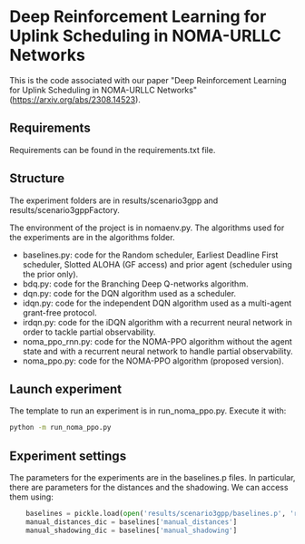 #  Deep Reinforcement Learning for Uplink Scheduling in NOMA-URLLC Networks

This is the code associated with our paper "Deep Reinforcement Learning for Uplink Scheduling in NOMA-URLLC Networks" (https://arxiv.org/abs/2308.14523). 

## Requirements
Requirements can be found in the requirements.txt file.

## Structure
The experiment folders are in results/scenario3gpp and results/scenario3gppFactory.

The environment of the project is in nomaenv.py. The algorithms used for the experiments are in the algorithms folder. 

- baselines.py: code for the Random scheduler, Earliest Deadline First scheduler, Slotted ALOHA (GF access) and prior agent (scheduler using the prior only).
- bdq.py: code for the Branching Deep Q-networks algorithm.
- dqn.py: code for the DQN algorithm used as a scheduler.
- idqn.py: code for the independent DQN algorithm used as a multi-agent grant-free protocol.
- irdqn.py: code for the iDQN algorithm with a recurrent neural network in order to tackle partial observability.
- noma_ppo_rnn.py: code for the NOMA-PPO algorithm without the agent state and with a recurrent neural network to handle partial observability.
- noma_ppo.py: code for the NOMA-PPO algorithm (proposed version).

## Launch experiment
The template to run an experiment is in run_noma_ppo.py. Execute it with: 

```bash
python -m run_noma_ppo.py
```

## Experiment settings
The parameters for the experiments are in the baselines.p files. In particular, there are parameters for the distances and the shadowing. We can access them using:

```python
    baselines = pickle.load(open('results/scenario3gpp/baselines.p', 'rb'))
    manual_distances_dic = baselines['manual_distances']
    manual_shadowing_dic = baselines['manual_shadowing']
```

